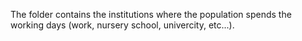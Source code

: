 The folder contains the institutions where the population spends the working days (work, nursery school, univercity, etc...).
